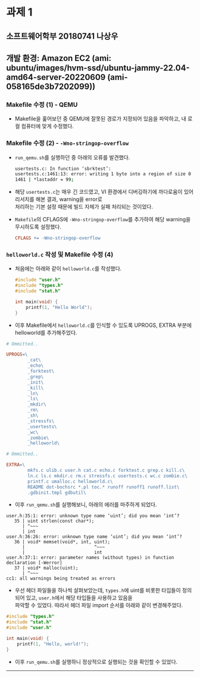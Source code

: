 # 과제 1

## 소프트웨어학부 20180741 나상우

## 개발 환경: Amazon EC2 (ami: ubuntu/images/hvm-ssd/ubuntu-jammy-22.04-amd64-server-20220609 (ami-058165de3b7202099))

### Makefile 수정 (1) - QEMU

- Makefile을 훑어보던 중 QEMU에 잘못된 경로가 지정되어 있음을 파악하고, 내 로컬 컴퓨터에 맞게 수정했다.

### Makefile 수정 (2) - `-Wno-stringop-overflow`

- `run_qemu.sh`를 실행하던 중 아래의 오류를 발견했다.

  ```sh
  usertests.c: In function ‘sbrktest’:
  usertests.c:1461:13: error: writing 1 byte into a region of size 0 [-Werror=stringop-overflow=]
  1461 | *lastaddr = 99;
  ```

- 해당 `usertests.c`는 매우 긴 코드였고, VI 환경에서 디버깅하기에 까다로움이 있어 리서치를 해본 결과, warning을 error로  
  처리하는 기본 설정 때문에 빌드 자체가 실패 처리되는 것이었다.

- `Makefile`의 CFLAGS에 `-Wno-stringop-overflow`를 추가하여 해당 warning을 무시하도록 설정했다.

  ```Makefile
  CFLAGS += -Wno-stringop-overflow
  ```

### `helloworld.c` 작성 및 Makefile 수정 (4)

- 처음에는 아래와 같이 `helloworld.c`를 작성했다.

  ```c
  #include "user.h"
  #include "types.h"
  #include "stat.h"

  int main(void) {
      printf(1, "Hello World");
  }
  ```

- 이후 Makefile에서 `helloworld.c`를 인식할 수 있도록 UPROGS, EXTRA 부분에 helloworld를 추가해주었다.

```Makefile
# Ommitted..

UPROGS=\
        _cat\
        _echo\
        _forktest\
        _grep\
        _init\
        _kill\
        _ln\
        _ls\
        _mkdir\
        _rm\
        _sh\
        _stressfs\
        _usertests\
        _wc\
        _zombie\
        _helloworld\

# Ommitted..

EXTRA=\
        mkfs.c ulib.c user.h cat.c echo.c forktest.c grep.c kill.c\
        ln.c ls.c mkdir.c rm.c stressfs.c usertests.c wc.c zombie.c\
        printf.c umalloc.c helloworld.c\
        README dot-bochsrc *.pl toc.* runoff runoff1 runoff.list\
        .gdbinit.tmpl gdbutil\
```

- 이후 `run_qemu.sh`를 실행해보니, 아래의 에러를 마주하게 되었다.

```
user.h:35:1: error: unknown type name ‘uint’; did you mean ‘int’?
   35 | uint strlen(const char*);
      | ^~~~
      | int
user.h:36:26: error: unknown type name ‘uint’; did you mean ‘int’?
   36 | void* memset(void*, int, uint);
      |                          ^~~~
      |                          int
user.h:37:1: error: parameter names (without types) in function declaration [-Werror]
   37 | void* malloc(uint);
      | ^~~~
cc1: all warnings being treated as errors
```

- 우선 헤더 파일들을 하나씩 살펴보았는데, `types.h`에 uint를 비롯한 타입들이 정의되어 있고, `user.h`에서 해당 타입들을 사용하고 있음을  
  파악할 수 있었다. 따라서 헤더 파일 import 순서를 아래와 같이 변경해주었다.

```c
#include "types.h"
#include "stat.h"
#include "user.h"

int main(void) {
    printf(1, "Hello, world!");
}
```

- 이후 `run_qemu.sh`를 실행하니 정상적으로 실행되는 것을 확인할 수 있었다.

---
